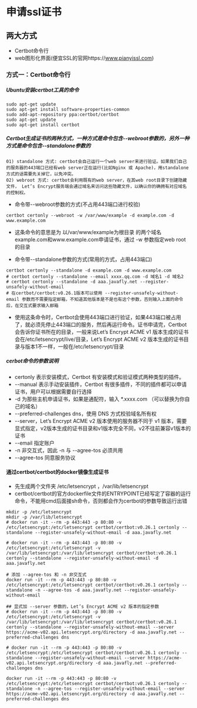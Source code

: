 # 申请ssl证书

## 两大方式
* Certbot命令行
* web图形化界面(便宜SSL的官网https://www.pianyissl.com)

### 方式一：Certbot命令行
##### Ubuntu安装certbot工具的命令
```shell
sudo apt-get update
sudo apt-get install software-properties-common
sudo add-apt-repository ppa:certbot/certbot
sudo apt-get update
sudo apt-get install certbot 
```

##### Certbot生成证书的两种方式，一种方式是命令包含--webroot参数的，另外一种方式是命令包含--standalone参数的
```
01) standalone 方式: certbot会自己运行一个web server来进行验证。如果我们自己的服务器的443端口已经有web server正在运行(比如Nginx 或 Apache)，用standalone方式的话需要先关掉它，以免冲突。
02) webroot 方式: certbot会利用既有的web server，在其web root目录下创建隐藏文件， Let’s Encrypt服务端会通过域名来访问这些隐藏文件，以确认你的确拥有对应域名的控制权。
```

* 命令带--webroot参数的方式(不占用443端口进行校验)
```
certbot certonly --webroot -w /var/www/example -d example.com -d www.example.com
```
- 这条命令的意思是为 以/var/www/example为根目录 的两个域名example.com和www.example.com申请证书，通过 -w 参数指定web root的目录

* 命令带--standalone参数的方式(常用的方式，占用443端口)
```
certbot certonly --standalone -d example.com -d www.example.com
# certbot certonly --standalone --email xxxx.qq.com -d 域名1 -d 域名2
# certbot certonly --standalone -d aaa.javafly.net --register-unsafely-without-email
# 在certbot/certbot:v0.26.1版本可以使用 --register-unsafely-without-email 参数而不需要指定邮箱，不知道其他版本是不是也有这个参数，否则输入上面的命令后，在交互式要求输入邮箱
```
- 使用这条命令时，Certbot会使用443端口进行验证，如果443端口被占用了，就必须先停止443端口的服务，然后再运行命令。证书申请完，Certbot会告诉你证书所在的目录，一般来说Let’s Encrypt ACME v1 版本生成的证书会在/etc/letsencrypt/live/目录，Let’s Encrypt ACME v2 版本生成的证书目录与版本1不一样，一般在/etc/letsencrypt/目录

##### cerbot命令的参数说明
* certonly 表示安装模式，Certbot 有安装模式和验证模式两种类型的插件。
* --manual 表示手动安装插件，Certbot 有很多插件，不同的插件都可以申请证书，用户可以根据需要自行选择
* -d 为那些主机申请证书，如果是通配符，输入 *.xxxx.com （可以替换为你自己的域名）
* --preferred-challenges dns，使用 DNS 方式校验域名所有权
* --server，Let’s Encrypt ACME v2 版本使用的服务器不同于 v1 版本，需要显式指定，v2版本生成的证书目录和v1版本完全不同，v2不往前兼容v1版本的证书
* --email 指定账户
* -n 非交互式，因此 -n 与 --agree-tos 必须共用
* --agree-tos 同意服务协议

#### 通过certbot/certbot的docker镜像生成证书
* 先生成两个文件夹 /etc/letsencrypt ，/var/lib/letsencrypt
* certbot/certbot的官方dockerfile文件的ENTRYPOINT已经写定了容器的运行命令，不能用cmd后面接sh命令，否则都会作为certbot的参数导致运行出错
```
mkdir -p /etc/letsencrypt
mkdir -p /var/lib/letsencrypt
# docker run -it --rm -p 443:443 -p 80:80 -v /etc/letsencrypt:/etc/letsencrypt certbot/certbot:v0.26.1 certonly --standalone --register-unsafely-without-email -d aaa.javafly.net

# docker run -it --rm -p 443:443 -p 80:80 -v /etc/letsencrypt:/etc/letsencrypt -v /var/lib/letsencrypt:/var/lib/letsencrypt certbot/certbot:v0.26.1 certonly --standalone --register-unsafely-without-email -d aaa.javafly.net

# 添加 --agree-tos 和 -n 非交互式
docker run -it --rm -p 443:443 -p 80:80 -v /etc/letsencrypt:/etc/letsencrypt certbot/certbot:v0.26.1 certonly --standalone -n --agree-tos -d aaa.javafly.net --register-unsafely-without-email

## 显式加 --server 参数的，Let’s Encrypt ACME v2 版本的指定参数
# docker run -it --rm -p 443:443 -p 80:80 -v /etc/letsencrypt:/etc/letsencrypt -v /var/lib/letsencrypt:/var/lib/letsencrypt certbot/certbot:v0.26.1 certonly --standalone --register-unsafely-without-email --server https://acme-v02.api.letsencrypt.org/directory -d aaa.javafly.net --preferred-challenges dns

# docker run -it --rm -p 443:443 -p 80:80 -v /etc/letsencrypt:/etc/letsencrypt certbot/certbot:v0.26.1 certonly --standalone --register-unsafely-without-email --server https://acme-v02.api.letsencrypt.org/directory -d aaa.javafly.net --preferred-challenges dns

docker run -it --rm -p 443:443 -p 80:80 -v /etc/letsencrypt:/etc/letsencrypt certbot/certbot:v0.26.1 certonly --standalone -n --agree-tos --register-unsafely-without-email --server https://acme-v02.api.letsencrypt.org/directory -d aaa.javafly.net --preferred-challenges dns
```